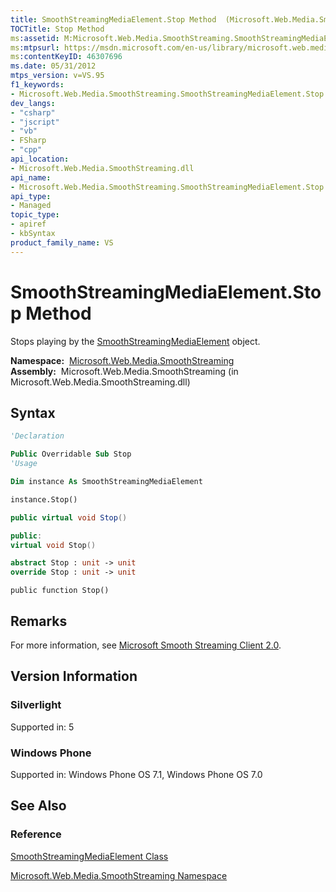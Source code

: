 ```yaml
---
title: SmoothStreamingMediaElement.Stop Method  (Microsoft.Web.Media.SmoothStreaming)
TOCTitle: Stop Method
ms:assetid: M:Microsoft.Web.Media.SmoothStreaming.SmoothStreamingMediaElement.Stop
ms:mtpsurl: https://msdn.microsoft.com/en-us/library/microsoft.web.media.smoothstreaming.smoothstreamingmediaelement.stop(v=VS.95)
ms:contentKeyID: 46307696
ms.date: 05/31/2012
mtps_version: v=VS.95
f1_keywords:
- Microsoft.Web.Media.SmoothStreaming.SmoothStreamingMediaElement.Stop
dev_langs:
- "csharp"
- "jscript"
- "vb"
- FSharp
- "cpp"
api_location:
- Microsoft.Web.Media.SmoothStreaming.dll
api_name:
- Microsoft.Web.Media.SmoothStreaming.SmoothStreamingMediaElement.Stop
api_type:
- Managed
topic_type:
- apiref
- kbSyntax
product_family_name: VS
---
```


# SmoothStreamingMediaElement.Stop Method

Stops playing by the [SmoothStreamingMediaElement](smoothstreamingmediaelement-class-microsoft-web-media-smoothstreaming_1.md) object.

**Namespace:**  [Microsoft.Web.Media.SmoothStreaming](microsoft-web-media-smoothstreaming-namespace_1.md)  
**Assembly:**  Microsoft.Web.Media.SmoothStreaming (in Microsoft.Web.Media.SmoothStreaming.dll)

## Syntax

```vb
'Declaration

Public Overridable Sub Stop
'Usage

Dim instance As SmoothStreamingMediaElement

instance.Stop()
```

```csharp
public virtual void Stop()
```

```cpp
public:
virtual void Stop()
```

``` fsharp
abstract Stop : unit -> unit 
override Stop : unit -> unit 
```

```jscript
public function Stop()
```

## Remarks

For more information, see [Microsoft Smooth Streaming Client 2.0](microsoft-smooth-streaming-client-2-0.md).

## Version Information

### Silverlight

Supported in: 5  

### Windows Phone

Supported in: Windows Phone OS 7.1, Windows Phone OS 7.0  

## See Also

### Reference

[SmoothStreamingMediaElement Class](smoothstreamingmediaelement-class-microsoft-web-media-smoothstreaming_1.md)

[Microsoft.Web.Media.SmoothStreaming Namespace](microsoft-web-media-smoothstreaming-namespace_1.md)

